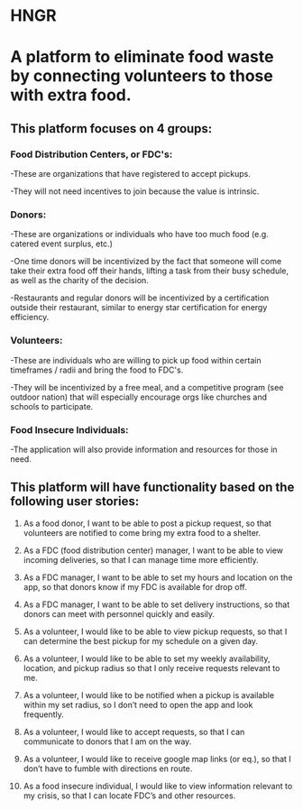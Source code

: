 # HNGR
# A platform to eliminate food waste by connecting volunteers to those with extra food.

## This platform focuses on 4 groups:

### Food Distribution Centers, or FDC's: 
-These are organizations that have registered to accept pickups. 

-They will not need incentives to join because the value is intrinsic.

### Donors: 
-These are organizations or individuals who have too much food (e.g. catered event surplus, etc.)

-One time donors will be incentivized by the fact that someone will come take their extra food off their hands, lifting a task from their busy schedule, as well as the charity of the decision. 

-Restaurants and regular donors will be incentivized by a certification outside their restaurant, similar to energy star certification for energy efficiency. 

### Volunteers: 
-These are individuals who are willing to pick up food within certain timeframes / radii and bring the food to FDC's. 

-They will be incentivized by a free meal, and a competitive program (see outdoor nation) that will especially encourage orgs like churches and schools to participate. 

### Food Insecure Individuals: 
-The application will also provide information and resources for those in need.

## This platform will have functionality based on the following user stories: 

1. As a food donor, I want to be able to post a pickup request, so that volunteers are notified to come bring my extra food to a shelter. 

2. As a FDC (food distribution center) manager, I want to be able to view incoming deliveries, so that I can manage time more efficiently. 

3. As a FDC manager, I want to be able to set my hours and location on the app, so that donors know if my FDC is available for drop off. 

4. As a FDC manager, I want to be able to set delivery instructions, so that donors can meet with personnel quickly and easily. 

5. As a volunteer, I would like to be able to view pickup requests, so that I can determine the best pickup for my schedule on a given day.

6. As a volunteer, I would like to be able to set my weekly availability, location, and pickup radius so that I only receive requests relevant to me.

7. As a volunteer, I would like to be notified when a pickup is available within my set radius, so I don’t need to open the app and look frequently. 

8. As a volunteer, I would like to accept requests, so that I can communicate to donors that I am on the way.

9. As a volunteer, I would like to receive google map links (or eq.), so that I don’t have to fumble with directions en route. 

10. As a food insecure individual, I would like to view information relevant to my crisis, so that I can locate FDC’s and other resources. 

